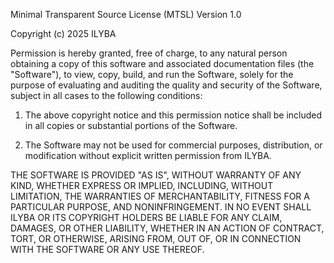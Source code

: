 Minimal Transparent Source License (MTSL)
Version 1.0

Copyright (c) 2025 ILYBA

Permission is hereby granted, free of charge, to any natural person obtaining a
copy of this software and associated documentation files (the "Software"), to
view, copy, build, and run the Software, solely for the purpose of evaluating
and auditing the quality and security of the Software, subject in all cases
to the following conditions:

1. The above copyright notice and this permission notice shall be included in all
copies or substantial portions of the Software.

2. The Software may not be used for commercial purposes, distribution, or
modification without explicit written permission from ILYBA.

THE SOFTWARE IS PROVIDED "AS IS", WITHOUT WARRANTY OF ANY KIND, WHETHER EXPRESS
OR IMPLIED, INCLUDING, WITHOUT LIMITATION, THE WARRANTIES OF MERCHANTABILITY,
FITNESS FOR A PARTICULAR PURPOSE, AND NONINFRINGEMENT. IN NO EVENT SHALL ILYBA
OR ITS COPYRIGHT HOLDERS BE LIABLE FOR ANY CLAIM, DAMAGES, OR OTHER
LIABILITY, WHETHER IN AN ACTION OF CONTRACT, TORT, OR OTHERWISE, ARISING FROM,
OUT OF, OR IN CONNECTION WITH THE SOFTWARE OR ANY USE THEREOF. 